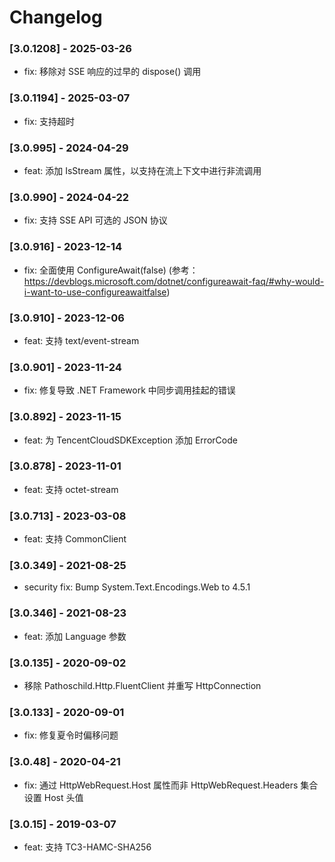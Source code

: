 # Changelog

### [3.0.1208] - 2025-03-26
- fix: 移除对 SSE 响应的过早的 dispose() 调用

### [3.0.1194] - 2025-03-07
- fix: 支持超时

### [3.0.995] - 2024-04-29
- feat: 添加 IsStream 属性，以支持在流上下文中进行非流调用

### [3.0.990] - 2024-04-22
- fix: 支持 SSE API 可选的 JSON 协议

### [3.0.916] - 2023-12-14
- fix: 全面使用 ConfigureAwait(false) (参考：https://devblogs.microsoft.com/dotnet/configureawait-faq/#why-would-i-want-to-use-configureawaitfalse)

### [3.0.910] - 2023-12-06
- feat: 支持 text/event-stream

### [3.0.901] - 2023-11-24
- fix: 修复导致 .NET Framework 中同步调用挂起的错误

### [3.0.892] - 2023-11-15
- feat: 为 TencentCloudSDKException 添加 ErrorCode

### [3.0.878] - 2023-11-01
- feat: 支持 octet-stream

### [3.0.713] - 2023-03-08
- feat: 支持 CommonClient

### [3.0.349] - 2021-08-25
- security fix: Bump System.Text.Encodings.Web to 4.5.1

### [3.0.346] - 2021-08-23
- feat: 添加 Language 参数

### [3.0.135] - 2020-09-02
- 移除 Pathoschild.Http.FluentClient 并重写 HttpConnection

### [3.0.133] - 2020-09-01
- fix: 修复夏令时偏移问题

### [3.0.48] - 2020-04-21
- fix: 通过 HttpWebRequest.Host 属性而非 HttpWebRequest.Headers 集合设置 Host 头值

### [3.0.15] - 2019-03-07
- feat: 支持 TC3-HAMC-SHA256
